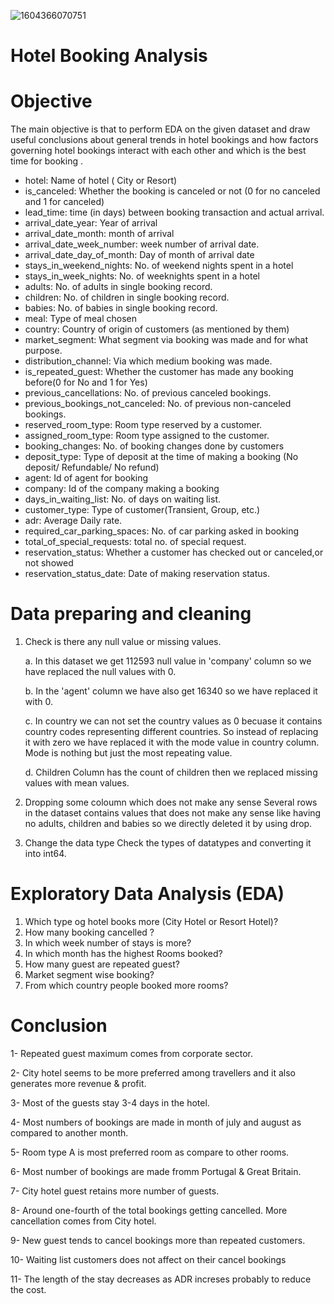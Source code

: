 ![1604366070751](https://user-images.githubusercontent.com/120714922/224010231-ce4a4db8-8c3d-4e21-8b4c-91748137adeb.png)
#   Hotel Booking Analysis 
#  **Objective**

The main objective is that to perform EDA on the given dataset and draw useful conclusions about general trends in hotel bookings and how factors governing hotel bookings interact with each other and which is the best time for booking .


- hotel: Name of hotel ( City or Resort)
- is_canceled: Whether the booking is canceled or not (0 for no canceled and 1 for canceled)
- lead_time: time (in days) between booking transaction and actual arrival.
- arrival_date_year: Year of arrival
- arrival_date_month: month of arrival
- arrival_date_week_number: week number of arrival date.
- arrival_date_day_of_month: Day of month of arrival date
- stays_in_weekend_nights: No. of weekend nights spent in a hotel
- stays_in_week_nights: No. of weeknights spent in a hotel
- adults: No. of adults in single booking record.
- children: No. of children in single booking record.
- babies: No. of babies in single booking record.
- meal: Type of meal chosen
- country: Country of origin of customers (as mentioned by them)
- market_segment: What segment via booking was made and for what purpose.
- distribution_channel: Via which medium booking was made.
- is_repeated_guest: Whether the customer has made any booking before(0 for No and 1 for Yes)
- previous_cancellations: No. of previous canceled bookings.
- previous_bookings_not_canceled: No. of previous non-canceled bookings.
- reserved_room_type: Room type reserved by a customer.
- assigned_room_type: Room type assigned to the customer.
- booking_changes: No. of booking changes done by customers
- deposit_type: Type of deposit at the time of making a booking (No deposit/ Refundable/ No refund)
- agent: Id of agent for booking
- company: Id of the company making a booking
- days_in_waiting_list: No. of days on waiting list.
- customer_type: Type of customer(Transient, Group, etc.)
- adr: Average Daily rate.
- required_car_parking_spaces: No. of car parking asked in booking
- total_of_special_requests: total no. of special request.
- reservation_status: Whether a customer has checked out or canceled,or not showed
- reservation_status_date: Date of making reservation status.

#   Data preparing and cleaning
1.  Check is there any null value or missing values.
   
     a. In this dataset we get 112593 null value in 'company' column so we have replaced the null values with 0.
    
     b. In the 'agent' column we have also get 16340 so we have replaced it with 0.
    
     c. In country we can not set the country values as 0 becuase it contains country codes representing different countries. So instead of replacing it with zero we have     replaced it with the mode value in country column. Mode is nothing but just the most repeating value.
    
     d. Children Column has the count of children then we replaced missing values with mean values.
3. Dropping some coloumn which does not make any sense Several rows in the dataset contains values that does not make any sense like having no adults, children and babies so we directly deleted it by using drop.
4. Change the data type Check the types of datatypes and converting it into int64.

# Exploratory Data Analysis (EDA)
1. Which type og hotel books more (City Hotel or Resort Hotel)?
2. How many booking cancelled ?
3. In which week number of stays is more?
4. In which month has the highest Rooms booked?
5. How many guest are repeated guest?
6. Market segment wise booking?
7. From which country people booked more rooms?


# Conclusion

1- Repeated guest maximum comes from corporate sector.

2- City hotel seems to be more preferred among travellers and it also generates more revenue & profit.

3- Most of the guests stay 3-4 days in the hotel.

4- Most numbers of bookings are made in month of july and august as compared to another month.

5- Room type A is most preferred room as compare to other rooms.

6- Most number of bookings are made fromm Portugal & Great Britain.

7- City hotel guest retains more number of guests.

8- Around one-fourth of the total bookings getting cancelled. More cancellation comes from City hotel.

9- New guest tends to cancel bookings more than repeated customers.

10- Waiting list customers does not affect on their cancel bookings

11- The length of the stay decreases as ADR increses probably to reduce the cost.
